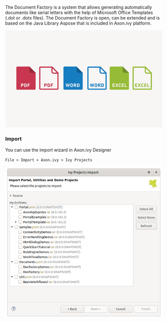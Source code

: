 The Document Factory is a system that allows generating automatically documents like serial letters with the help of Microsoft Office Templates (.dot or .dotx files).
The Document Factory is open, can be extended and is based on the Java Library Aspose that is included in Axon.ivy platform.

![Document Generation](doc.png)

### Import

You can use the import wizard in Axon.ivy Designer

`File > Import > Axon.ivy > Ivy Projects`

![Import Wizard](import-wizard.png)
